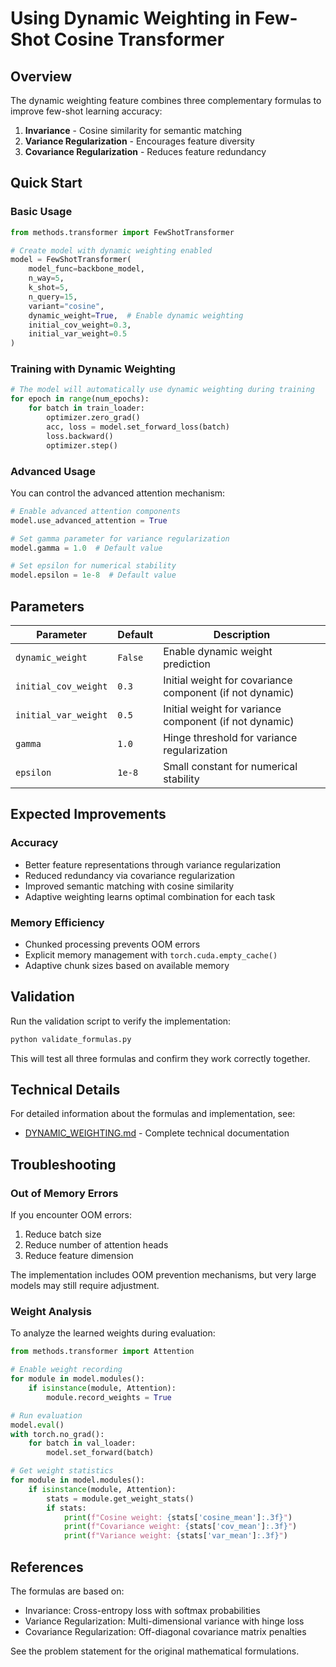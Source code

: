 # Using Dynamic Weighting in Few-Shot Cosine Transformer

## Overview

The dynamic weighting feature combines three complementary formulas to improve few-shot learning accuracy:

1. **Invariance** - Cosine similarity for semantic matching
2. **Variance Regularization** - Encourages feature diversity
3. **Covariance Regularization** - Reduces feature redundancy

## Quick Start

### Basic Usage

```python
from methods.transformer import FewShotTransformer

# Create model with dynamic weighting enabled
model = FewShotTransformer(
    model_func=backbone_model,
    n_way=5,
    k_shot=5,
    n_query=15,
    variant="cosine",
    dynamic_weight=True,  # Enable dynamic weighting
    initial_cov_weight=0.3,
    initial_var_weight=0.5
)
```

### Training with Dynamic Weighting

```python
# The model will automatically use dynamic weighting during training
for epoch in range(num_epochs):
    for batch in train_loader:
        optimizer.zero_grad()
        acc, loss = model.set_forward_loss(batch)
        loss.backward()
        optimizer.step()
```

### Advanced Usage

You can control the advanced attention mechanism:

```python
# Enable advanced attention components
model.use_advanced_attention = True

# Set gamma parameter for variance regularization
model.gamma = 1.0  # Default value

# Set epsilon for numerical stability
model.epsilon = 1e-8  # Default value
```

## Parameters

| Parameter | Default | Description |
|-----------|---------|-------------|
| `dynamic_weight` | `False` | Enable dynamic weight prediction |
| `initial_cov_weight` | `0.3` | Initial weight for covariance component (if not dynamic) |
| `initial_var_weight` | `0.5` | Initial weight for variance component (if not dynamic) |
| `gamma` | `1.0` | Hinge threshold for variance regularization |
| `epsilon` | `1e-8` | Small constant for numerical stability |

## Expected Improvements

### Accuracy
- Better feature representations through variance regularization
- Reduced redundancy via covariance regularization
- Improved semantic matching with cosine similarity
- Adaptive weighting learns optimal combination for each task

### Memory Efficiency
- Chunked processing prevents OOM errors
- Explicit memory management with `torch.cuda.empty_cache()`
- Adaptive chunk sizes based on available memory

## Validation

Run the validation script to verify the implementation:

```bash
python validate_formulas.py
```

This will test all three formulas and confirm they work correctly together.

## Technical Details

For detailed information about the formulas and implementation, see:
- [DYNAMIC_WEIGHTING.md](DYNAMIC_WEIGHTING.md) - Complete technical documentation

## Troubleshooting

### Out of Memory Errors
If you encounter OOM errors:
1. Reduce batch size
2. Reduce number of attention heads
3. Reduce feature dimension

The implementation includes OOM prevention mechanisms, but very large models may still require adjustment.

### Weight Analysis
To analyze the learned weights during evaluation:

```python
from methods.transformer import Attention

# Enable weight recording
for module in model.modules():
    if isinstance(module, Attention):
        module.record_weights = True

# Run evaluation
model.eval()
with torch.no_grad():
    for batch in val_loader:
        model.set_forward(batch)

# Get weight statistics
for module in model.modules():
    if isinstance(module, Attention):
        stats = module.get_weight_stats()
        if stats:
            print(f"Cosine weight: {stats['cosine_mean']:.3f}")
            print(f"Covariance weight: {stats['cov_mean']:.3f}")
            print(f"Variance weight: {stats['var_mean']:.3f}")
```

## References

The formulas are based on:
- Invariance: Cross-entropy loss with softmax probabilities
- Variance Regularization: Multi-dimensional variance with hinge loss
- Covariance Regularization: Off-diagonal covariance matrix penalties

See the problem statement for the original mathematical formulations.

